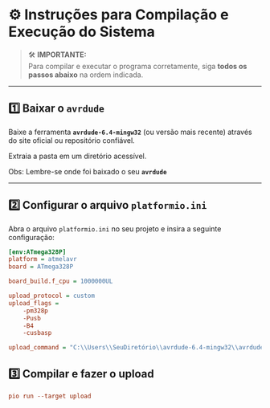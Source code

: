 # ⚙️ Instruções para Compilação e Execução do Sistema

> 🛠️ **IMPORTANTE:**  
> Para compilar e executar o programa corretamente, siga **todos os passos abaixo** na ordem indicada.

---

## 1️⃣ Baixar o `avrdude`

Baixe a ferramenta **`avrdude-6.4-mingw32`** (ou versão mais recente) através do site oficial ou repositório confiável.

Extraia a pasta em um diretório acessível.

Obs: Lembre-se onde foi baixado o seu **`avrdude`**

---

## 2️⃣ Configurar o arquivo `platformio.ini`

Abra o arquivo `platformio.ini` no seu projeto e insira a seguinte configuração:

```ini
[env:ATmega328P]
platform = atmelavr
board = ATmega328P

board_build.f_cpu = 1000000UL

upload_protocol = custom
upload_flags = 
    -pm328p
    -Pusb
    -B4
    -cusbasp

upload_command = "C:\\Users\\SeuDiretório\\avrdude-6.4-mingw32\\avrdude.exe" $UPLOAD_FLAGS -U flash:w:$SOURCE:i
```

## 3️⃣ Compilar e fazer o upload

```ini
pio run --target upload
```